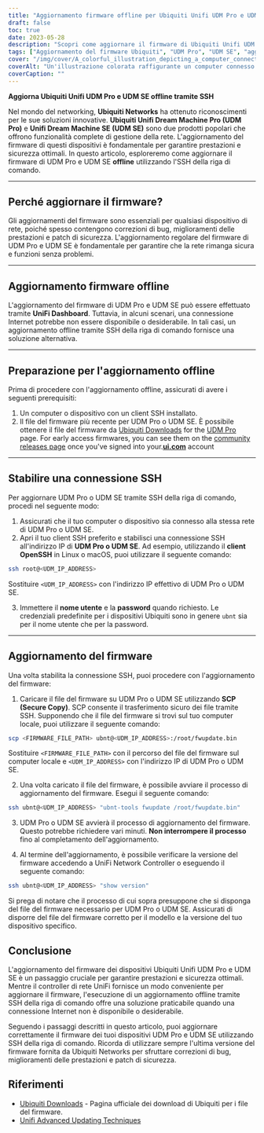 ```yaml
---
title: "Aggiornamento firmware offline per Ubiquiti Unifi UDM Pro e UDM SE tramite riga di comando SSH"
draft: false
toc: true
date: 2023-05-28
description: "Scopri come aggiornare il firmware di Ubiquiti Unifi UDM Pro e UDM SE offline tramite SSH della riga di comando per prestazioni e sicurezza ottimali."
tags: ["Aggiornamento del firmware Ubiquiti", "UDM Pro", "UDM SE", "aggiornamento del firmware offline", "SSH della riga di comando", "gestione della rete", "sicurezza della rete", "aggiornamento del firmware", "Connessione SSH", "file firmware", "Controller di rete UniFi", "correzioni di bug", "miglioramenti delle prestazioni", "patch di sicurezza", "rete", "dispositivi di rete", "tecnologia", "gestione IT", "processo di aggiornamento del firmware", "ottimizzazione della rete", "Aggiornamento del firmware di Ubiquiti Networks", "Aggiornamento firmware UDM Pro", "Aggiornamento firmware UDM SE", "processo di aggiornamento del firmware offline", "Aggiornamento del firmware SSH", "gestione dei dispositivi di rete", "aggiornamenti di sicurezza della rete", "strategie di aggiornamento del firmware", "gestione del firmware offline", "ottimizzazione delle prestazioni della rete", "gestione delle patch di sicurezza", "aggiornamenti della tecnologia di rete"]
cover: "/img/cover/A_colorful_illustration_depicting_a_computer_connecting.png"
coverAlt: "Un'illustrazione colorata raffigurante un computer connesso a un router tramite SSH che simboleggia il processo di aggiornamento del firmware offline per i dispositivi Ubiquiti Unifi UDM Pro e UDM SE."
coverCaption: ""
---
```


**Aggiorna Ubiquiti Unifi UDM Pro e UDM SE offline tramite SSH**

Nel mondo del networking, **Ubiquiti Networks** ha ottenuto riconoscimenti per le sue soluzioni innovative. **Ubiquiti Unifi Dream Machine Pro (UDM Pro)** e **Unifi Dream Machine SE (UDM SE)** sono due prodotti popolari che offrono funzionalità complete di gestione della rete. L'aggiornamento del firmware di questi dispositivi è fondamentale per garantire prestazioni e sicurezza ottimali. In questo articolo, esploreremo come aggiornare il firmware di UDM Pro e UDM SE **offline** utilizzando l'SSH della riga di comando.

______

## Perché aggiornare il firmware?

Gli aggiornamenti del firmware sono essenziali per qualsiasi dispositivo di rete, poiché spesso contengono correzioni di bug, miglioramenti delle prestazioni e patch di sicurezza. L'aggiornamento regolare del firmware di UDM Pro e UDM SE è fondamentale per garantire che la rete rimanga sicura e funzioni senza problemi.

______

## Aggiornamento firmware offline

L'aggiornamento del firmware di UDM Pro e UDM SE può essere effettuato tramite **UniFi Dashboard**. Tuttavia, in alcuni scenari, una connessione Internet potrebbe non essere disponibile o desiderabile. In tali casi, un aggiornamento offline tramite SSH della riga di comando fornisce una soluzione alternativa.

______

## Preparazione per l'aggiornamento offline

Prima di procedere con l'aggiornamento offline, assicurati di avere i seguenti prerequisiti:

1. Un computer o dispositivo con un client SSH installato.
2. Il file del firmware più recente per UDM Pro o UDM SE. È possibile ottenere il file del firmware da [Ubiquiti Downloads](https://www.ui.com/download/unifi) for the [UDM Pro](https://www.ui.com/download/unifi/unifi-dream-machine-pro) page. For early access firmwares, you can see them on the [community releases page](https://community.ui.com/releases) once you've signed into your.[**ui.com**](https://account.ui.com/) account

______

## Stabilire una connessione SSH

Per aggiornare UDM Pro o UDM SE tramite SSH della riga di comando, procedi nel seguente modo:

1. Assicurati che il tuo computer o dispositivo sia connesso alla stessa rete di UDM Pro o UDM SE.
2. Apri il tuo client SSH preferito e stabilisci una connessione SSH all'indirizzo IP di **UDM Pro o UDM SE**. Ad esempio, utilizzando il **client OpenSSH** in Linux o macOS, puoi utilizzare il seguente comando:

```bash
ssh root@<UDM_IP_ADDRESS>
```

Sostituire `<UDM_IP_ADDRESS>` con l'indirizzo IP effettivo di UDM Pro o UDM SE.

3. Immettere il **nome utente** e la **password** quando richiesto. Le credenziali predefinite per i dispositivi Ubiquiti sono in genere `ubnt` sia per il nome utente che per la password.

______

## Aggiornamento del firmware

Una volta stabilita la connessione SSH, puoi procedere con l'aggiornamento del firmware:

1. Caricare il file del firmware su UDM Pro o UDM SE utilizzando **SCP (Secure Copy)**. SCP consente il trasferimento sicuro dei file tramite SSH. Supponendo che il file del firmware si trovi sul tuo computer locale, puoi utilizzare il seguente comando:

```bash
scp <FIRMWARE_FILE_PATH> ubnt@<UDM_IP_ADDRESS>:/root/fwupdate.bin
```

Sostituire `<FIRMWARE_FILE_PATH>` con il percorso del file del firmware sul computer locale e `<UDM_IP_ADDRESS>` con l'indirizzo IP di UDM Pro o UDM SE.

2. Una volta caricato il file del firmware, è possibile avviare il processo di aggiornamento del firmware. Esegui il seguente comando:

```bash
ssh ubnt@<UDM_IP_ADDRESS> "ubnt-tools fwupdate /root/fwupdate.bin"
```

3. UDM Pro o UDM SE avvierà il processo di aggiornamento del firmware. Questo potrebbe richiedere vari minuti. **Non interrompere il processo** fino al completamento dell'aggiornamento.

4. Al termine dell'aggiornamento, è possibile verificare la versione del firmware accedendo a UniFi Network Controller o eseguendo il seguente comando:

```bash
ssh ubnt@<UDM_IP_ADDRESS> "show version"
```
Si prega di notare che il processo di cui sopra presuppone che si disponga del file del firmware necessario per UDM Pro o UDM SE. Assicurati di disporre del file del firmware corretto per il modello e la versione del tuo dispositivo specifico.

## Conclusione

L'aggiornamento del firmware dei dispositivi Ubiquiti Unifi UDM Pro e UDM SE è un passaggio cruciale per garantire prestazioni e sicurezza ottimali. Mentre il controller di rete UniFi fornisce un modo conveniente per aggiornare il firmware, l'esecuzione di un aggiornamento offline tramite SSH della riga di comando offre una soluzione praticabile quando una connessione Internet non è disponibile o desiderabile.

Seguendo i passaggi descritti in questo articolo, puoi aggiornare correttamente il firmware dei tuoi dispositivi UDM Pro e UDM SE utilizzando SSH della riga di comando. Ricorda di utilizzare sempre l'ultima versione del firmware fornita da Ubiquiti Networks per sfruttare correzioni di bug, miglioramenti delle prestazioni e patch di sicurezza.

## Riferimenti

- [Ubiquiti Downloads](https://www.ui.com/download/unifi/) - Pagina ufficiale dei download di Ubiquiti per i file del firmware.
- [Unifi Advanced Updating Techniques](https://help.ui.com/hc/en-us/articles/204910064-UniFi-Upgrade-the-Firmware-of-a-UniFi-Device)
